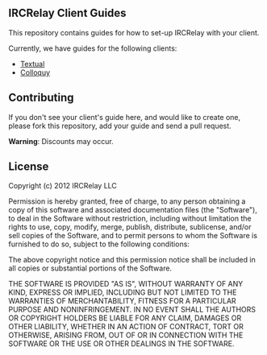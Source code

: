 ## IRCRelay Client Guides

This repository contains guides for how to set-up IRCRelay with your client.

Currently, we have guides for the following clients:

- [Textual](/ircrelay/ircrelay-client-guides/blob/master/guides/textual/guide.md#textual-ircrelay-set-up-guide)
- [Colloquy](/ircrelay/ircrelay-client-guides/blob/master/guides/colloquy/guide.md#colloquy-ircrelay-set-up-guide)

## Contributing

If you don't see your client's guide here, and would like to create one, please
fork this repository, add your guide and send a pull request.

**Warning**: Discounts may occur.

## License

Copyright (c) 2012 IRCRelay LLC

Permission is hereby granted, free of charge, to any person obtaining a copy of this software and associated documentation files (the "Software"), to deal in the Software without restriction, including without limitation the rights to use, copy, modify, merge, publish, distribute, sublicense, and/or sell copies of the Software, and to permit persons to whom the Software is furnished to do so, subject to the following conditions:

The above copyright notice and this permission notice shall be included in all copies or substantial portions of the Software.

THE SOFTWARE IS PROVIDED "AS IS", WITHOUT WARRANTY OF ANY KIND, EXPRESS OR IMPLIED, INCLUDING BUT NOT LIMITED TO THE WARRANTIES OF MERCHANTABILITY, FITNESS FOR A PARTICULAR PURPOSE AND NONINFRINGEMENT. IN NO EVENT SHALL THE AUTHORS OR COPYRIGHT HOLDERS BE LIABLE FOR ANY CLAIM, DAMAGES OR OTHER LIABILITY, WHETHER IN AN ACTION OF CONTRACT, TORT OR OTHERWISE, ARISING FROM, OUT OF OR IN CONNECTION WITH THE SOFTWARE OR THE USE OR OTHER DEALINGS IN THE SOFTWARE.
